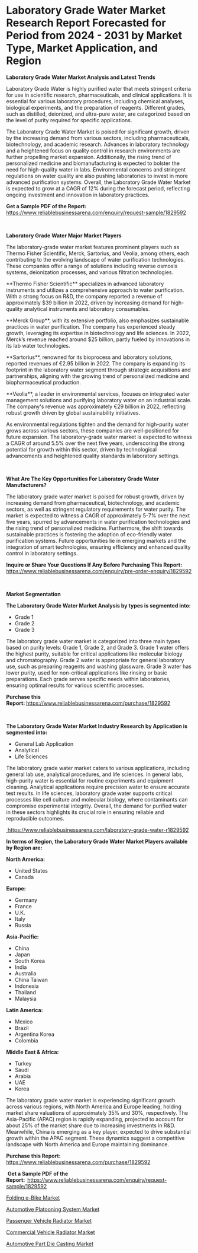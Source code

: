 <p><h1>Laboratory Grade Water Market Research Report Forecasted for Period from 2024 -  2031 by Market Type, Market Application, and Region</h1></p><p><strong>Laboratory Grade Water Market Analysis and Latest Trends</strong></p>
<p><p>Laboratory Grade Water is highly purified water that meets stringent criteria for use in scientific research, pharmaceuticals, and clinical applications. It is essential for various laboratory procedures, including chemical analyses, biological experiments, and the preparation of reagents. Different grades, such as distilled, deionized, and ultra-pure water, are categorized based on the level of purity required for specific applications.</p><p>The Laboratory Grade Water Market is poised for significant growth, driven by the increasing demand from various sectors, including pharmaceuticals, biotechnology, and academic research. Advances in laboratory technology and a heightened focus on quality control in research environments are further propelling market expansion. Additionally, the rising trend of personalized medicine and biomanufacturing is expected to bolster the need for high-quality water in labs. Environmental concerns and stringent regulations on water quality are also pushing laboratories to invest in more advanced purification systems. Overall, the Laboratory Grade Water Market is expected to grow at a CAGR of 12% during the forecast period, reflecting ongoing investment and innovation in laboratory practices.</p></p>
<p><strong>Get a Sample PDF of the Report:&nbsp;</strong> <a href="https://www.reliablebusinessarena.com/enquiry/request-sample/1829592?utm_campaign=1579&utm_medium=2&utm_source=Github&utm_content=ia&utm_term=15102024&utm_id=laboratory-grade-water">https://www.reliablebusinessarena.com/enquiry/request-sample/1829592</a></p>
<p>&nbsp;</p>
<p><strong>Laboratory Grade Water Major Market Players</strong></p>
<p><p>The laboratory-grade water market features prominent players such as Thermo Fisher Scientific, Merck, Sartorius, and Veolia, among others, each contributing to the evolving landscape of water purification technologies. These companies offer a range of solutions including reverse osmosis systems, deionization processes, and various filtration technologies.</p><p>**Thermo Fisher Scientific** specializes in advanced laboratory instruments and utilizes a comprehensive approach to water purification. With a strong focus on R&D, the company reported a revenue of approximately $39 billion in 2022, driven by increasing demand for high-quality analytical instruments and laboratory consumables.</p><p>**Merck Group**, with its extensive portfolio, also emphasizes sustainable practices in water purification. The company has experienced steady growth, leveraging its expertise in biotechnology and life sciences. In 2022, Merck’s revenue reached around $25 billion, partly fueled by innovations in its lab water technologies.</p><p>**Sartorius**, renowned for its bioprocess and laboratory solutions, reported revenues of €2.95 billion in 2022. The company is expanding its footprint in the laboratory water segment through strategic acquisitions and partnerships, aligning with the growing trend of personalized medicine and biopharmaceutical production.</p><p>**Veolia**, a leader in environmental services, focuses on integrated water management solutions and purifying laboratory water on an industrial scale. The company's revenue was approximately €29 billion in 2022, reflecting robust growth driven by global sustainability initiatives.</p><p>As environmental regulations tighten and the demand for high-purity water grows across various sectors, these companies are well-positioned for future expansion. The laboratory-grade water market is expected to witness a CAGR of around 5.5% over the next five years, underscoring the strong potential for growth within this sector, driven by technological advancements and heightened quality standards in laboratory settings.</p></p>
<p>&nbsp;</p>
<p><strong>What Are The Key Opportunities For Laboratory Grade Water Manufacturers?</strong></p>
<p><p>The laboratory grade water market is poised for robust growth, driven by increasing demand from pharmaceutical, biotechnology, and academic sectors, as well as stringent regulatory requirements for water purity. The market is expected to witness a CAGR of approximately 5-7% over the next five years, spurred by advancements in water purification technologies and the rising trend of personalized medicine. Furthermore, the shift towards sustainable practices is fostering the adoption of eco-friendly water purification systems. Future opportunities lie in emerging markets and the integration of smart technologies, ensuring efficiency and enhanced quality control in laboratory settings.</p></p>
<p><strong>Inquire or Share Your Questions If Any Before Purchasing This Report:</strong> <a href="https://www.reliablebusinessarena.com/enquiry/pre-order-enquiry/1829592?utm_campaign=1579&utm_medium=2&utm_source=Github&utm_content=ia&utm_term=15102024&utm_id=laboratory-grade-water">https://www.reliablebusinessarena.com/enquiry/pre-order-enquiry/1829592</a></p>
<p>&nbsp;</p>
<p><strong>Market Segmentation</strong></p>
<p><strong>The Laboratory Grade Water Market Analysis by types is segmented into:</strong></p>
<p><ul><li>Grade 1</li><li>Grade 2</li><li>Grade 3</li></ul></p>
<p><p>The laboratory grade water market is categorized into three main types based on purity levels: Grade 1, Grade 2, and Grade 3. Grade 1 water offers the highest purity, suitable for critical applications like molecular biology and chromatography. Grade 2 water is appropriate for general laboratory use, such as preparing reagents and washing glassware. Grade 3 water has lower purity, used for non-critical applications like rinsing or basic preparations. Each grade serves specific needs within laboratories, ensuring optimal results for various scientific processes.</p></p>
<p><strong>Purchase this Report:&nbsp;</strong><a href="https://www.reliablebusinessarena.com/purchase/1829592?utm_campaign=1579&utm_medium=2&utm_source=Github&utm_content=ia&utm_term=15102024&utm_id=laboratory-grade-water">https://www.reliablebusinessarena.com/purchase/1829592</a></p>
<p>&nbsp;</p>
<p><strong>The Laboratory Grade Water Market Industry Research by Application is segmented into:</strong></p>
<p><ul><li>General Lab Application</li><li>Analytical</li><li>Life Sciences</li></ul></p>
<p><p>The laboratory grade water market caters to various applications, including general lab use, analytical procedures, and life sciences. In general labs, high-purity water is essential for routine experiments and equipment cleaning. Analytical applications require precision water to ensure accurate test results. In life sciences, laboratory grade water supports critical processes like cell culture and molecular biology, where contaminants can compromise experimental integrity. Overall, the demand for purified water in these sectors highlights its crucial role in ensuring reliable and reproducible outcomes.</p></p>
<p><a href="https://www.reliablebusinessarena.com/laboratory-grade-water-r1829592?utm_campaign=1579&utm_medium=2&utm_source=Github&utm_content=ia&utm_term=15102024&utm_id=laboratory-grade-water">&nbsp;https://www.reliablebusinessarena.com/laboratory-grade-water-r1829592</a></p>
<p><strong>In terms of Region, the Laboratory Grade Water Market Players available by Region are:</strong></p>
<p>
    <p> <strong> North America: </strong>
        <ul>
            <li>United States</li>
            <li>Canada</li>
        </ul>
        </p> 
    <p> <strong> Europe: </strong>
        <ul>
            <li>Germany</li>
            <li>France</li>
            <li>U.K.</li>
            <li>Italy</li>
            <li>Russia</li>
        </ul>
        </p> 
    <p> <strong> Asia-Pacific: </strong>
        <ul>
            <li>China</li>
            <li>Japan</li>
            <li>South Korea</li>
            <li>India</li>
            <li>Australia</li>
            <li>China Taiwan</li>
            <li>Indonesia</li>
            <li>Thailand</li>
            <li>Malaysia</li>
        </ul>
        </p> 
    <p> <strong> Latin America: </strong>
        <ul>
            <li>Mexico</li>
            <li>Brazil</li>
            <li>Argentina Korea</li>
            <li>Colombia</li>
        </ul>
        </p> 
    <p> <strong> Middle East & Africa: </strong>
        <ul>
            <li>Turkey</li>
            <li>Saudi</li>
            <li>Arabia</li>
            <li>UAE</li>
            <li>Korea</li>
        </ul>
    </p>
    </p>
<p><p>The laboratory grade water market is experiencing significant growth across various regions, with North America and Europe leading, holding market share valuations of approximately 35% and 30%, respectively. The Asia-Pacific (APAC) region is rapidly expanding, projected to account for about 25% of the market share due to increasing investments in R&D. Meanwhile, China is emerging as a key player, expected to drive substantial growth within the APAC segment. These dynamics suggest a competitive landscape with North America and Europe maintaining dominance.</p></p>
<p><strong>Purchase this Report: </strong><a href="https://www.reliablebusinessarena.com/purchase/1829592?utm_campaign=1579&utm_medium=2&utm_source=Github&utm_content=ia&utm_term=15102024&utm_id=laboratory-grade-water">https://www.reliablebusinessarena.com/purchase/1829592</a></p>
<p>&nbsp;<strong>Get a Sample PDF of the Report:&nbsp;&nbsp;</strong><a href="https://www.reliablebusinessarena.com/enquiry/request-sample/1829592?utm_campaign=1579&utm_medium=2&utm_source=Github&utm_content=ia&utm_term=15102024&utm_id=laboratory-grade-water">https://www.reliablebusinessarena.com/enquiry/request-sample/1829592</a></p>
<p><strong></strong></p>
<p><p><a href="https://www.linkedin.com/pulse/folding-e-bike-industry-sector-new-technologies-market-impact-rzczf?utm_campaign=1579&utm_medium=2&utm_source=Github&utm_content=ia&utm_term=15102024&utm_id=laboratory-grade-water">Folding e-Bike Market</a></p><p><a href="https://www.linkedin.com/pulse/automotive-platooning-system-market-opportunities-emerging-jkjoc?utm_campaign=1579&utm_medium=2&utm_source=Github&utm_content=ia&utm_term=15102024&utm_id=laboratory-grade-water">Automotive Platooning System Market</a></p><p><a href="https://www.linkedin.com/pulse/passenger-vehicle-radiator-industry-insights-report-analyzing-f6dcf?utm_campaign=1579&utm_medium=2&utm_source=Github&utm_content=ia&utm_term=15102024&utm_id=laboratory-grade-water">Passenger Vehicle Radiator Market</a></p><p><a href="https://www.linkedin.com/pulse/commercial-vehicle-radiator-market-size-share-competitive-ubuvf?utm_campaign=1579&utm_medium=2&utm_source=Github&utm_content=ia&utm_term=15102024&utm_id=laboratory-grade-water">Commercial Vehicle Radiator Market</a></p><p><a href="https://www.linkedin.com/pulse/automotive-part-die-casting-market-growth-outlook-from-2024-xurmc?utm_campaign=1579&utm_medium=2&utm_source=Github&utm_content=ia&utm_term=15102024&utm_id=laboratory-grade-water">Automotive Part Die Casting Market</a></p></p>